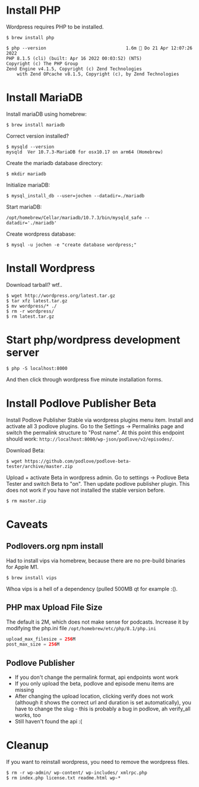 # Install PHP

Wordpress requires PHP to be installed.

```shell
$ brew install php
```

```shell
$ php --version                              1.6m  Do 21 Apr 12:07:26 2022
PHP 8.1.5 (cli) (built: Apr 16 2022 00:03:52) (NTS)
Copyright (c) The PHP Group
Zend Engine v4.1.5, Copyright (c) Zend Technologies
    with Zend OPcache v8.1.5, Copyright (c), by Zend Technologies
```

# Install MariaDB

Install mariaDB using homebrew:

```shell
$ brew install mariadb
```

Correct version installed?
```shell
$ mysqld --version
mysqld  Ver 10.7.3-MariaDB for osx10.17 on arm64 (Homebrew)
```

Create the mariadb database directory:
```shell
$ mkdir mariadb
```

Initialize mariaDB:

```shell
$ mysql_install_db --user=jochen --datadir=./mariadb
```

Start mariaDB:

```shell
/opt/homebrew/Cellar/mariadb/10.7.3/bin/mysqld_safe --datadir='./mariadb'
```

Create wordpress database:

```shell
$ mysql -u jochen -e "create database wordpress;"
```

# Install Wordpress

Download tarball? wtf..

```shell
$ wget http://wordpress.org/latest.tar.gz
$ tar xfz latest.tar.gz
$ mv wordpress/* ./
$ rm -r wordpress/
$ rm latest.tar.gz
```

# Start php/wordpress development server

```shell
$ php -S localhost:8000
```

And then click through wordpress five minute installation forms.

# Install Podlove Publisher Beta

Install Podlove Publisher Stable via wordpress plugins menu item.
Install and activate all 3 podlove plugins. Go to the Settings -> Permalinks
page and switch the permalink structure to "Post name". At this point
this endpoint should work: `http://localhost:8000/wp-json/podlove/v2/episodes/`.

Download Beta:

```shell
$ wget https://github.com/podlove/podlove-beta-tester/archive/master.zip
```

Upload + activate Beta in wordpress admin. Go to settings -> Podlove Beta Tester
and switch Beta to "on". Then update podlove publisher plugin. This does not work
if you have not installed the stable version before.

```shell
$ rm master.zip
```

# Caveats

## Podlovers.org npm install

Had to install vips via homebrew, because there are no pre-build binaries
for Apple M1.

```shell
$ brew install vips
```

Whoa vips is a hell of a dependency (pulled 500MB qt for example :().

## PHP max Upload File Size

The default is 2M, which does not make sense for podcasts. Increase
it by modifying the php.ini file `/opt/homebrew/etc/php/8.1/php.ini`

```php
upload_max_filesize = 256M
post_max_size = 256M
```

## Podlove Publisher

- If you don't change the permalink format, api endpoints wont work
- If you only upload the beta, podlove and episode menu items are missing 
- After changing the upload location, clicking verify does not work (although it shows the correct url and duration is set automatically), you have to change the slug - this is probably a bug in podlove, ah verify_all works, too
- Still haven't found the api :(

# Cleanup

If you want to reinstall wordpress, you need to remove the wordpress
files.

```shell
$ rm -r wp-admin/ wp-content/ wp-includes/ xmlrpc.php
$ rm index.php license.txt readme.html wp-*
```
